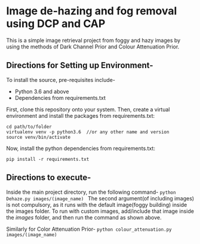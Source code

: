 # Image de-hazing and fog removal using DCP and CAP 

This is a simple image retrieval project from foggy and hazy images by using the methods of Dark Channel Prior and Colour Attenuation Prior. 

## Directions for Setting up Environment-

To install the source, pre-requisites include-

- Python 3.6 and above
- Dependencies from requirements.txt

First, clone this repository onto your system.
Then, create a virtual environment and install the packages from requirements.txt:
```
cd path/to/folder
virtualenv venv -p python3.6  //or any other name and version
source venv/bin/activate
```

Now, install the python dependencies from requirements.txt:
```
pip install -r requirements.txt
```

## Directions to execute-

Inside the main project directory, run the following command-
`python Dehaze.py images/(image_name) `
The second argument(of including images) is not compulsory, as it runs with the default image(foggy building) inside the images folder. To run with custom images, add/include that image inside the *images* folder, and then run the command as shown above.

Similarly for Color Attenuation Prior-
`python colour_attenuation.py images/(image_name)`


